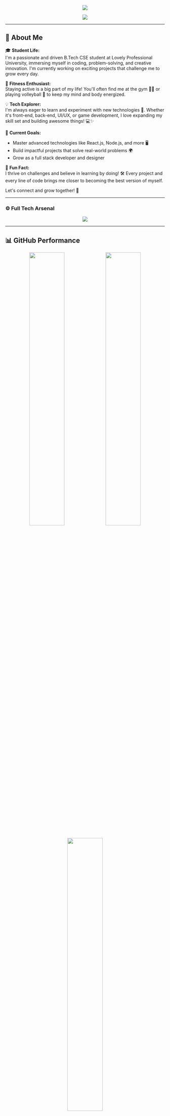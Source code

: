 <!-- 🚀 KAPIL ULTRA INSTINCT FINAL BUILD -->

<p align="center">
  <img src="https://readme-typing-svg.herokuapp.com?font=Indie+Flower&weight=700&size=22&duration=3000&pause=1000&color=21cbff&center=true&vCenter=true&multiline=true&width=1000&height=100&lines=Helloo%2C+I'm+Kapil+Lamba+%F0%9F%91%A8%F0%9F%8F%BB%E2%80%8D%F0%9F%92%BB;No+backup+plan.+It+has+to+work.+%F0%9F%94%A5" />
</p>

<p align="center">
  <img src="https://capsule-render.vercel.app/api?type=waving&color=#E6E6FAheight=250&section=header&text=Kapil%20Lamba&fontSize=52&fontColor=F8F8FF&animation=twinkling" />
</p>

---

## 💫 About Me

🎓 **Student Life:**  
I'm a passionate and driven B.Tech CSE student at Lovely Professional University, immersing myself in coding, problem-solving, and creative innovation. I'm currently working on exciting projects that challenge me to grow every day.

💪 **Fitness Enthusiast:**  
Staying active is a big part of my life! You'll often find me at the gym 🏋️‍♂️ or playing volleyball 🏐 to keep my mind and body energized.

💡 **Tech Explorer:**  
I'm always eager to learn and experiment with new technologies 🚀. Whether it's front-end, back-end, UI/UX, or game development, I love expanding my skill set and building awesome things! 💻✨

🌱 **Current Goals:**
- Master advanced technologies like React.js, Node.js, and more 🖥️
- Build impactful projects that solve real-world problems 🌍
- Grow as a full stack developer and designer

🌟 **Fun Fact:**  
I thrive on challenges and believe in learning by doing! 🛠️ Every project and every line of code brings me closer to becoming the best version of myself.

Let's connect and grow together! 🚀

---

### ⚙️ Full Tech Arsenal

<p align="center">
  <img src="https://skillicons.dev/icons?i=html,css,js,ts,react,reactnative,nodejs,express,mongodb,java,c,cpp,python,php,git,github,linux,vscode,figma,mysql,oracle,clion,pycharm,canva,linkedin,instagram,leetcode,angular,bootstrap,tailwind,laravel,wordpress,firebase,aws,netlify,vercel,jenkins,postman,adobe,unity,androidstudio,xcode,powershell,powerbi,excel,render" />
</p>

---

## 📊 GitHub Performance

<p align="center">
  <img src="https://github-readme-stats.vercel.app/api?username=kapillamba08&show_icons=true&theme=radical&title_color=FF007F&icon_color=FFD700&text_color=F8F8FF&bg_color=000000" width="47%" />
  <img src="https://github-readme-streak-stats.herokuapp.com?user=kapillamba08&theme=tokyonight&date_format=M%20j%5B%2C%20Y%5D&ring=FF69B4&fire=FF69B4&currStreakLabel=ffffff" width="47%" />
</p>

<p align="center">
  <img src="https://github-readme-stats.vercel.app/api/top-langs/?username=kapillamba08&layout=compact&theme=radical&title_color=FF007F&text_color=F8F8FF&bg_color=000000" width="47%" />
</p>

---

## 🏆 Coding Profiles

[![LeetCode](https://img.shields.io/badge/LeetCode-FFA116?style=for-the-badge&logo=leetcode&logoColor=black)](https://leetcode.com/kapillamba08/)
[![GeeksforGeeks](https://img.shields.io/badge/GeeksforGeeks-0F9D58?style=for-the-badge&logo=geeksforgeeks&logoColor=white)](https://auth.geeksforgeeks.org/user/kapillamba007/profile)
[![Codeolio](https://img.shields.io/badge/Codeolio-1A1A1A?style=for-the-badge&logo=data:image/svg+xml;base64,PHN2ZyBmaWxsPSIjRkZGIiBoZWlnaHQ9IjI0IiB2aWV3Qm94PSIwIDAgMjQgMjQiIHdpZHRoPSIyNCIgeG1sbnM9Imh0dHA6Ly93d3cudzMub3JnLzIwMDAvc3ZnIj48cGF0aCBkPSJNMTIgMmM1LjUyIDAgMTAgNC40OCAxMCAxMCAwIDUuNTItNC40OCAxMC0xMCAxMC01LjUyIDAtMTAtNC40OC0xMC0xMCAwLTUuNTIgNC40OC0xMCAxMC0xMHptMCAyQyA2LjQ4IDQgNCA2LjQ4IDQgMTJzMi40OCA4IDggOCA4LTIuNDggOC04LTIuNDgtOC04eiIvPjwvc3ZnPg==&logoColor=white)](https://codeolio.io/kapillamba08)

---

## 🏅 Roles Unlocked

<p align="center">
  <img src="https://img.shields.io/badge/DevCrest-Core%20Member-FF007F?style=for-the-badge" />
  <img src="https://img.shields.io/badge/JIC-Core%20Team-orange?style=for-the-badge" />
  <img src="https://img.shields.io/badge/Lit%20Club-Executive-yellow?style=for-the-badge" />
</p>

---

## 🔄 Active Loops

<p align="center">
 <img src="https://github.com/kapillamba08/kapillamba08/blob/main/your-image.png" width="250" style="border-radius: 20px;"/>
</p>

- 🎯 SSC CGL 2027 — Laser Locked.
- 🧑‍💻 DevCrest — DSA Coach.
- 🎙 Lit Club — Hosting & Content.
- 🔬 No motivation. No emotions. Only execution.

---

## ✍️ Random Dev Quote

![Quote](https://quotes-github-readme.vercel.app/api?type=horizontal&theme=radical)

---

## 📫 How to reach me

<p align="center">
  <a href="mailto:kapillamba038@gmail.com">
    <img src="https://img.shields.io/badge/Gmail-FF007F?style=for-the-badge&logo=gmail&logoColor=white" />
  </a>
  <a href="https://www.linkedin.com/in/kapillamba007/">
    <img src="https://img.shields.io/badge/LinkedIn-0077B5?style=for-the-badge&logo=linkedin&logoColor=white" />
  </a>
  <a href="https://instagram.com/kapillamba07">
    <img src="https://img.shields.io/badge/Instagram-E4405F?style=for-the-badge&logo=instagram&logoColor=white" />
  </a>
  <a href="https://twitter.com/_kapillamba07">
    <img src="https://img.shields.io/badge/Twitter-1DA1F2?style=for-the-badge&logo=twitter&logoColor=white" />
  </a>
</p>

---

### 😹 Fun Factzz
<p align="center">
  <img src="https://media.giphy.com/media/LmNwrBhejkK9EFP504/giphy.gif" width="250px" />
  <br />
  <i>"Who needs sleep when you’ve got a compiler, caffeine, and cat videos?"</i>
</p>

---

> _Keep pushing — the best solutions come after the hardest bugs._ 
